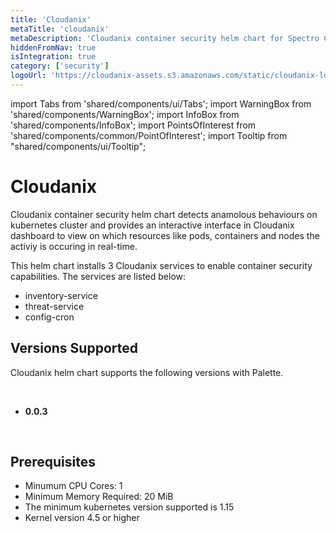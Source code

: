 ```yaml
---
title: 'Cloudanix'
metaTitle: 'cloudanix'
metaDescription: 'Cloudanix container security helm chart for Spectro Cloud Palette'
hiddenFromNav: true
isIntegration: true
category: ['security']
logoUrl: 'https://cloudanix-assets.s3.amazonaws.com/static/cloudanix-logo-p.png'
---
```


import Tabs from 'shared/components/ui/Tabs';
import WarningBox from 'shared/components/WarningBox';
import InfoBox from 'shared/components/InfoBox';
import PointsOfInterest from 'shared/components/common/PointOfInterest';
import Tooltip from "shared/components/ui/Tooltip";

# Cloudanix

Cloudanix container security helm chart detects anamolous behaviours on kubernetes cluster and provides an interactive interface in Cloudanix dashboard to view on which resources like pods, containers and nodes the activiy is occuring in real-time.

This helm chart installs 3 Cloudanix services to enable container security capabilities. The services are listed below:

- inventory-service
- threat-service
- config-cron

## Versions Supported

Cloudanix helm chart supports the following versions with Palette.

<br />

<Tabs>
<Tabs.TabPane tab="0.0.3" key="0.0.3">

* **0.0.3**

<br />

## Prerequisites

- Minumum CPU Cores: 1
- Minimum Memory Required: 20 MiB
- The minimum kubernetes version supported is 1.15
- Kernel version 4.5 or higher
